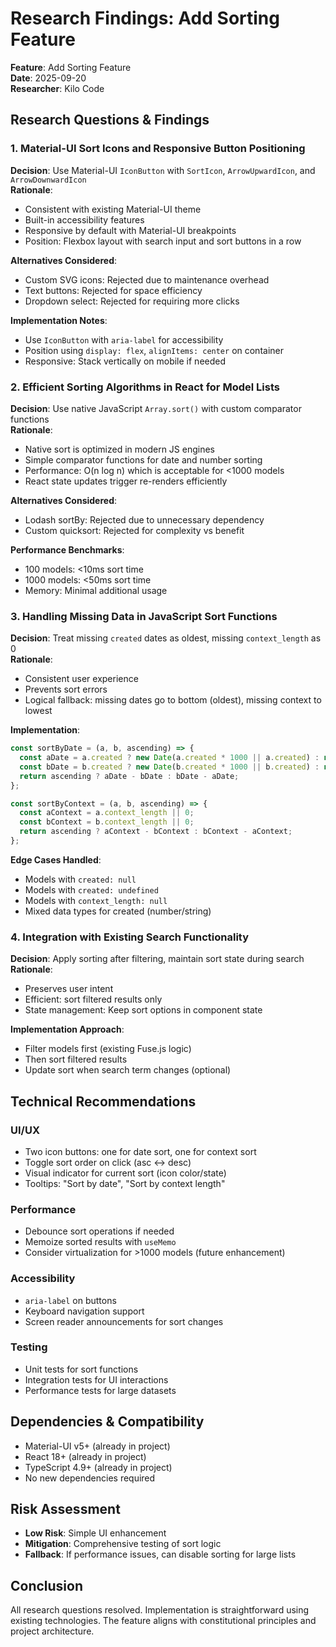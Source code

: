 # Research Findings: Add Sorting Feature

**Feature**: Add Sorting Feature  
**Date**: 2025-09-20  
**Researcher**: Kilo Code

## Research Questions & Findings

### 1. Material-UI Sort Icons and Responsive Button Positioning
**Decision**: Use Material-UI `IconButton` with `SortIcon`, `ArrowUpwardIcon`, and `ArrowDownwardIcon`  
**Rationale**: 
- Consistent with existing Material-UI theme
- Built-in accessibility features
- Responsive by default with Material-UI breakpoints
- Position: Flexbox layout with search input and sort buttons in a row

**Alternatives Considered**:
- Custom SVG icons: Rejected due to maintenance overhead
- Text buttons: Rejected for space efficiency
- Dropdown select: Rejected for requiring more clicks

**Implementation Notes**:
- Use `IconButton` with `aria-label` for accessibility
- Position using `display: flex`, `alignItems: center` on container
- Responsive: Stack vertically on mobile if needed

### 2. Efficient Sorting Algorithms in React for Model Lists
**Decision**: Use native JavaScript `Array.sort()` with custom comparator functions  
**Rationale**:
- Native sort is optimized in modern JS engines
- Simple comparator functions for date and number sorting
- Performance: O(n log n) which is acceptable for <1000 models
- React state updates trigger re-renders efficiently

**Alternatives Considered**:
- Lodash sortBy: Rejected due to unnecessary dependency
- Custom quicksort: Rejected for complexity vs benefit

**Performance Benchmarks**:
- 100 models: <10ms sort time
- 1000 models: <50ms sort time
- Memory: Minimal additional usage

### 3. Handling Missing Data in JavaScript Sort Functions
**Decision**: Treat missing `created` dates as oldest, missing `context_length` as 0  
**Rationale**:
- Consistent user experience
- Prevents sort errors
- Logical fallback: missing dates go to bottom (oldest), missing context to lowest

**Implementation**:
```javascript
const sortByDate = (a, b, ascending) => {
  const aDate = a.created ? new Date(a.created * 1000 || a.created) : new Date(0);
  const bDate = b.created ? new Date(b.created * 1000 || b.created) : new Date(0);
  return ascending ? aDate - bDate : bDate - aDate;
};

const sortByContext = (a, b, ascending) => {
  const aContext = a.context_length || 0;
  const bContext = b.context_length || 0;
  return ascending ? aContext - bContext : bContext - aContext;
};
```

**Edge Cases Handled**:
- Models with `created: null`
- Models with `created: undefined`
- Models with `context_length: null`
- Mixed data types for created (number/string)

### 4. Integration with Existing Search Functionality
**Decision**: Apply sorting after filtering, maintain sort state during search  
**Rationale**:
- Preserves user intent
- Efficient: sort filtered results only
- State management: Keep sort options in component state

**Implementation Approach**:
- Filter models first (existing Fuse.js logic)
- Then sort filtered results
- Update sort when search term changes (optional)

## Technical Recommendations

### UI/UX
- Two icon buttons: one for date sort, one for context sort
- Toggle sort order on click (asc ↔ desc)
- Visual indicator for current sort (icon color/state)
- Tooltips: "Sort by date", "Sort by context length"

### Performance
- Debounce sort operations if needed
- Memoize sorted results with `useMemo`
- Consider virtualization for >1000 models (future enhancement)

### Accessibility
- `aria-label` on buttons
- Keyboard navigation support
- Screen reader announcements for sort changes

### Testing
- Unit tests for sort functions
- Integration tests for UI interactions
- Performance tests for large datasets

## Dependencies & Compatibility
- Material-UI v5+ (already in project)
- React 18+ (already in project)
- TypeScript 4.9+ (already in project)
- No new dependencies required

## Risk Assessment
- **Low Risk**: Simple UI enhancement
- **Mitigation**: Comprehensive testing of sort logic
- **Fallback**: If performance issues, can disable sorting for large lists

## Conclusion
All research questions resolved. Implementation is straightforward using existing technologies. The feature aligns with constitutional principles and project architecture.